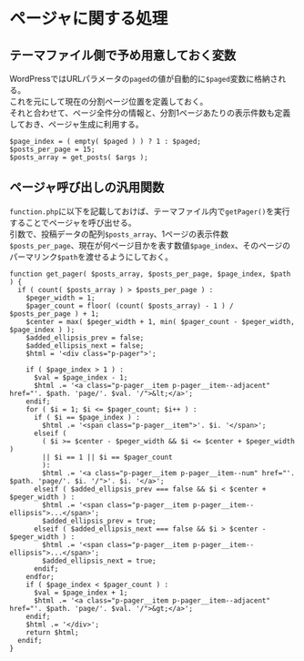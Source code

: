 # ページャに関する処理

## テーマファイル側で予め用意しておく変数

WordPressではURLパラメータの`paged`の値が自動的に`$paged`変数に格納される。  
これを元にして現在の分割ページ位置を定義しておく。  
それと合わせて、ページ全件分の情報と、分割1ページあたりの表示件数も定義しておき、ページャ生成に利用する。

    $page_index = ( empty( $paged ) ) ? 1 : $paged;
    $posts_per_page = 15;
    $posts_array = get_posts( $args );

## ページャ呼び出しの汎用関数

`function.php`に以下を記載しておけば、テーマファイル内で`getPager()`を実行することでページャを呼び出せる。  
引数で、投稿データの配列`$posts_array`、1ページの表示件数`$posts_per_page`、現在が何ページ目かを表す数値`$page_index`、そのページのパーマリンク`$path`を渡せるようにしておく。

    function get_pager( $posts_array, $posts_per_page, $page_index, $path ) {
      if ( count( $posts_array ) > $posts_per_page ) :
        $peger_width = 1;
        $pager_count = floor( (count( $posts_array) - 1 ) / $posts_per_page ) + 1;
        $center = max( $peger_width + 1, min( $pager_count - $peger_width, $page_index ) );
        $added_ellipsis_prev = false;
        $added_ellipsis_next = false;
        $html = '<div class="p-pager">';

        if ( $page_index > 1 ) :
          $val = $page_index - 1;
          $html .= '<a class="p-pager__item p-pager__item--adjacent" href="'. $path. 'page/'. $val. '/">&lt;</a>';
        endif;
        for ( $i = 1; $i <= $pager_count; $i++ ) :
          if ( $i == $page_index ) :
            $html .= '<span class="p-pager__item">'. $i. '</span>';
          elseif (
            ( $i >= $center - $peger_width && $i <= $center + $peger_width )
            || $i == 1 || $i == $pager_count
            ):
            $html .= '<a class="p-pager__item p-pager__item--num" href="'. $path. 'page/'. $i. '/">'. $i. '</a>';
          elseif ( $added_ellipsis_prev === false && $i < $center + $peger_width ) :
            $html .= '<span class="p-pager__item p-pager__item--ellipsis">...</span>';
            $added_ellipsis_prev = true;
          elseif ( $added_ellipsis_next === false && $i > $center - $peger_width ) :
            $html .= '<span class="p-pager__item p-pager__item--ellipsis">...</span>';
            $added_ellipsis_next = true;
          endif;
        endfor;
        if ( $page_index < $pager_count ) :
          $val = $page_index + 1;
          $html .= '<a class="p-pager__item p-pager__item--adjacent" href="'. $path. 'page/'. $val. '/">&gt;</a>';
        endif;
        $html .= '</div>';
        return $html;
      endif;
    }
